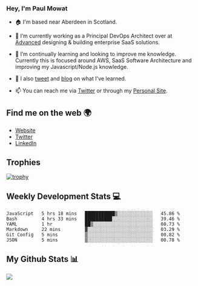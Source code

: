 ### Hey, I'm Paul Mowat

- 🏠 I'm based near Aberdeen in Scotland.
- 💼 I’m currently working as a Principal DevOps Architect over at [Advanced](https://www.oneadvanced.com/) designing & building enterprise SaaS solutions.
- 📖 I’m continually learning and looking to improve me knowledge. Currently this is focused around AWS, SaaS Software Architecture and improving my Javascript/Node.js knowledge.
- 📔 I also [tweet](https://twitter.com/paul_mowat) and [blog](https://www.paulmowat.co.uk/blog) on what I've learned.

- 📫 You can reach me via [Twitter](https://twitter.com/paul_mowat) or through my [Personal Site](https://www.paulmowat.co.uk).


## Find me on the web 🌍

- [Website](https://www.paulmowat.co.uk)
- [Twitter](https://twitter.com/paul_mowat)
- [LinkedIn](https://www.linkedin.com/in/paulmowat)

## Trophies

[![trophy](https://github-profile-trophy.vercel.app/?username=paulmowat)](https://github.com/ryo-ma/github-profile-trophy)

## Weekly Development Stats 💻

<!--START_SECTION:waka-->

```text
JavaScript   5 hrs 18 mins   ███████████▒░░░░░░░░░░░░░   45.86 %
Bash         4 hrs 33 mins   ██████████░░░░░░░░░░░░░░░   39.46 %
YAML         1 hr            ██▒░░░░░░░░░░░░░░░░░░░░░░   08.73 %
Markdown     22 mins         ▓░░░░░░░░░░░░░░░░░░░░░░░░   03.29 %
Git Config   5 mins          ▒░░░░░░░░░░░░░░░░░░░░░░░░   00.82 %
JSON         5 mins          ▒░░░░░░░░░░░░░░░░░░░░░░░░   00.78 %
```

<!--END_SECTION:waka-->

## My Github Stats 📊

![](https://github-readme-stats.vercel.app/api?username=paulmowat&show_icons=true&count_private=true)
